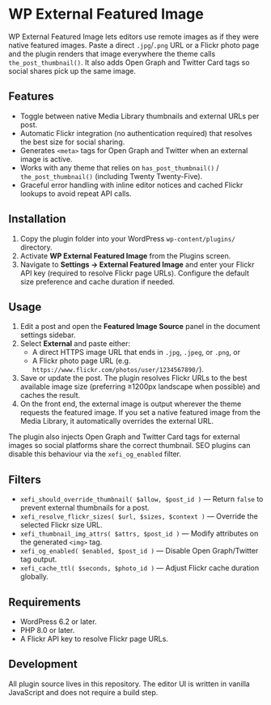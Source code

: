 # WP External Featured Image

WP External Featured Image lets editors use remote images as if they were native featured images. Paste a direct `.jpg`/`.png` URL or a Flickr photo page and the plugin renders that image everywhere the theme calls `the_post_thumbnail()`. It also adds Open Graph and Twitter Card tags so social shares pick up the same image.

## Features

- Toggle between native Media Library thumbnails and external URLs per post.
- Automatic Flickr integration (no authentication required) that resolves the best size for social sharing.
- Generates `<meta>` tags for Open Graph and Twitter when an external image is active.
- Works with any theme that relies on `has_post_thumbnail()` / `the_post_thumbnail()` (including Twenty Twenty-Five).
- Graceful error handling with inline editor notices and cached Flickr lookups to avoid repeat API calls.

## Installation

1. Copy the plugin folder into your WordPress `wp-content/plugins/` directory.
2. Activate **WP External Featured Image** from the Plugins screen.
3. Navigate to **Settings → External Featured Image** and enter your Flickr API key (required to resolve Flickr page URLs). Configure the default size preference and cache duration if needed.

## Usage

1. Edit a post and open the **Featured Image Source** panel in the document settings sidebar.
2. Select **External** and paste either:
   - A direct HTTPS image URL that ends in `.jpg`, `.jpeg`, or `.png`, or
   - A Flickr photo page URL (e.g. `https://www.flickr.com/photos/user/1234567890/`).
3. Save or update the post. The plugin resolves Flickr URLs to the best available image size (preferring ≥1200px landscape when possible) and caches the result.
4. On the front end, the external image is output wherever the theme requests the featured image. If you set a native featured image from the Media Library, it automatically overrides the external URL.

The plugin also injects Open Graph and Twitter Card tags for external images so social platforms share the correct thumbnail. SEO plugins can disable this behaviour via the `xefi_og_enabled` filter.

## Filters

- `xefi_should_override_thumbnail( $allow, $post_id )` — Return `false` to prevent external thumbnails for a post.
- `xefi_resolve_flickr_sizes( $url, $sizes, $context )` — Override the selected Flickr size URL.
- `xefi_thumbnail_img_attrs( $attrs, $post_id )` — Modify attributes on the generated `<img>` tag.
- `xefi_og_enabled( $enabled, $post_id )` — Disable Open Graph/Twitter tag output.
- `xefi_cache_ttl( $seconds, $photo_id )` — Adjust Flickr cache duration globally.

## Requirements

- WordPress 6.2 or later.
- PHP 8.0 or later.
- A Flickr API key to resolve Flickr page URLs.

## Development

All plugin source lives in this repository. The editor UI is written in vanilla JavaScript and does not require a build step.
